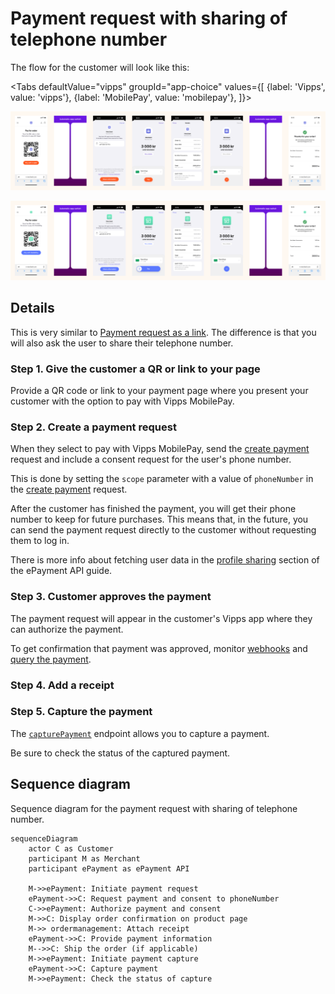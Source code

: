 <!-- START_METADATA
---
title: Vipps MobilePay payment request with sharing of telephone number
sidebar_label: Payment request with sharing of telephone number
sidebar_position: 53
hide_table_of_contents: true
pagination_next: null
pagination_prev: null
---

import ApiSchema from '@theme/ApiSchema';
import Tabs from '@theme/Tabs';
import TabItem from '@theme/TabItem';

import ATTACHRECEIPT from '../_common/_attach_receipt.md'
END_METADATA -->

# Payment request with sharing of telephone number

The flow for the customer will look like this:

<Tabs
defaultValue="vipps"
groupId="app-choice"
values={[
{label: 'Vipps', value: 'vipps'},
{label: 'MobilePay', value: 'mobilepay'},
]}>
<TabItem value="vipps">

![Vipps payment request landing page flow with userinfo](images/payment-request-with-sharing-phone-number-vipps.png)

</TabItem>
<TabItem value="mobilepay">

![MobilePay payment request landing page flow with userinfo](images/payment-request-with-sharing-phone-number-mobilepay.png)

</TabItem>
</Tabs>

## Details

This is very similar to [Payment request as a link](payment-sent-as-link.md).
The difference is that you will also ask the user to share their telephone number.

### Step 1. Give the customer a QR or link to your page

Provide a QR code or link to your payment page where you present your customer with the option to pay with Vipps MobilePay.

### Step 2. Create a payment request

When they select to pay with Vipps MobilePay, send the [create payment](https://developer.vippsmobilepay.com/api/epayment#tag/CreatePayments) request and include a consent request for the user's phone number.

This is done by setting the `scope` parameter with a value of `phoneNumber` in the
[create payment](https://developer.vippsmobilepay.com/api/epayment#tag/CreatePayments) request.

After the customer has finished the payment, you will get their phone number to keep for future purchases. This means that, in the future, you can send the payment request directly to the customer without requesting them to log in.

 There is more info about fetching user data in the
[profile sharing](https://developer.vippsmobilepay.com/docs/APIs/epayment-api/features/profile-sharing/)
section of the ePayment API guide.

### Step 3. Customer approves the payment

The payment request will appear in the customer's Vipps app where they can authorize the payment.

To get confirmation that payment was approved, monitor
[webhooks](https://developer.vippsmobilepay.com/docs/APIs/webhooks-api) and
[query the payment](https://developer.vippsmobilepay.com/api/epayment#tag/QueryPayments/operation/getPayment).

### Step 4. Add a receipt

<ATTACHRECEIPT />

### Step 5. Capture the payment

The
[`capturePayment`](https://developer.vippsmobilepay.com/api/epayment/#tag/AdjustPayments/operation/capturePayment) endpoint
allows you to capture a payment.

Be sure to check the status of the captured payment.

## Sequence diagram

Sequence diagram for the payment request with sharing of telephone number.

``` mermaid
sequenceDiagram
    actor C as Customer
    participant M as Merchant
    participant ePayment as ePayment API
    
    M->>ePayment: Initiate payment request
    ePayment->>C: Request payment and consent to phoneNumber
    C->>ePayment: Authorize payment and consent
    M->>C: Display order confirmation on product page
    M->> ordermanagement: Attach receipt
    ePayment->>C: Provide payment information
    M-->>C: Ship the order (if applicable)
    M->>ePayment: Initiate payment capture
    ePayment->>C: Capture payment
    M->>ePayment: Check the status of capture
```
